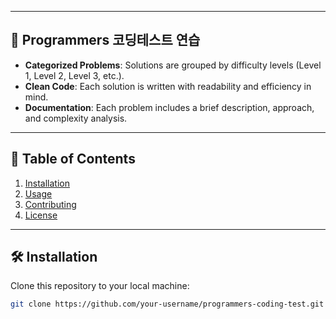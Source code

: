
---

## 🌟 Programmers 코딩테스트 연습

- **Categorized Problems**: Solutions are grouped by difficulty levels (Level 1, Level 2, Level 3, etc.).
- **Clean Code**: Each solution is written with readability and efficiency in mind.
- **Documentation**: Each problem includes a brief description, approach, and complexity analysis.

---

## 📑 Table of Contents

1. [Installation](#installation)
2. [Usage](#usage)
3. [Contributing](#contributing)
4. [License](#license)

---

## 🛠️ Installation

Clone this repository to your local machine:

```bash
git clone https://github.com/your-username/programmers-coding-test.git
